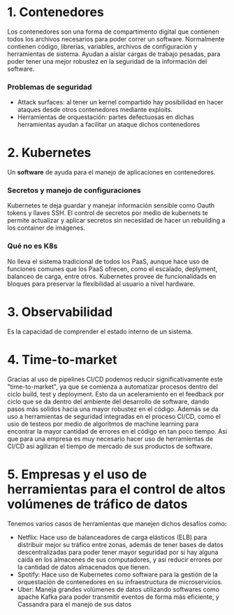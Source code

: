 # 1. Contenedores
Los contenedores son una forma de compartimento digital que contienen todos los archivos necesarios para poder correr un software. Normalmente contienen código, librerías, variables, archivos de configuración y herramientas de sistema. 
Ayudan a aislar cargas de trabajo pesadas, para poder tener una mejor robustez en la seguridad de la información del software.
### Problemas de seguridad
- Attack surfaces: al tener un kernel compartido hay posibilidad en hacer ataques desde otros contenedores mediante exploits.
- Herramientas de orquestación: partes defectuosas en dichas herramientas ayudan a facilitar un ataque dichos contenedores
# 2. Kubernetes
Un **software** de ayuda para el manejo de aplicaciones en contenedores.
### Secretos y manejo de configuraciones
Kubernetes te deja guardar y manejar información sensible como Oauth tokens y llaves SSH. El control de secretos por medio de kubernets te permite actualizar y aplicar secretos sin necesidad de hacer un rebuilding a los container de imágenes.
### Qué no es K8s
No lleva el sistema tradicional de todos los PaaS, aunque hace uso de funciones comunes que los PaaS ofrecen, como el escalado, deplyment, balanceo de carga, entre otros. Kubernetes provee de funcionalidads en bloques para preservar la flexibilidad al usuario a nivel hardware.
# 3. Observabilidad
Es la capacidad de comprender el estado interno de un sistema.

# 4. Time-to-market
Gracias al uso de pipelines CI/CD podemos reducir significativamente este "time-to-market", ya que se comienza a automatizar procesos dentro del ciclo build, test y deployment. Esto da un aceleramiento en el feedback por ciclo que se da dentro del ambiente del desarrollo de software, dando pasos más solidos hacia una mayor robustez en el código.
Además se da uso a herramientas de seguridad integradas en el proceso CI/CD, como el usio de testeos por medio de algoritmos de machine learning para encontrar la mayor cantidad de errores en el código en tan poco tiempo. Asi que para una empresa es muy necesario hacer uso de herramientas de CI/CD así agilizan el tiempo de mercado de sus productos de software.

# 5. Empresas y el uso de herramientas para el control de altos volúmenes de tráfico de datos  
Tenemos varios casos de herramientas que manejen dichos desafíos como:
- Netflix:
Hace uso de balanceadores de carga elásticos (ELB) para distribuir mejor su tráfico entre zonas, además de tener bases de datos descentralizadas para poder tener mayor seguridad por si hay alguna caída en los almacenes de sus computadores, y así reducir errores por la cantidad de datos almacenados que tienen.
- Spotify: 
Hace uso de Kubernetes como software para la gestión de la orquestación de contenedores en su infraestructura de microservicios.
- Uber: 
Maneja grandes volúmenes de datos utilizando softwares como apache Kafka para poder transmitir eventos de forma más eficiente, y Cassandra para el manejo de sus datos
